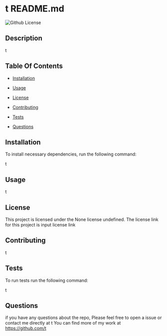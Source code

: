 
  # t README.md
  ![Github License](https://img.shields.io/badge/None-blue)

  ## Description

  t

  ## Table Of Contents 

  * [Installation](#Installation)

  * [Usage](#usage)
  
  * [License](#license)

  * [Contributing](#contributing)

  * [Tests](#tests)

  * [Questions](#questions)

  ## Installation

  To install necessary dependencies, run the following command:

  t

  ## Usage

  t

  ## License

  This project is licensed under the None license undefined.
  The license link for this project is input license link

  ## Contributing 

  t

  ## Tests

  To run tests run the following command:

  t

  ## Questions

  if you have any questions about the repo, Please feel free to open a issue or contact me directly at t
  You can find more of my work at https://github.com/t


